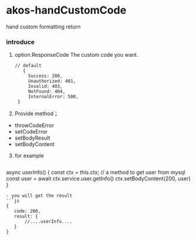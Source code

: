# akos-handCustomCode
hand custom formatting return

### introduce
1. option.ResponseCode 
   The custom code you want.
   ```
   // default
      {
        Success: 200,
        Unauthorized: 401,
        Invalid: 403,
        NotFound: 404,
        InternalError: 500,
    }
   ```
2. Provide  method；
- throwCodeError
- setCodeError
- setBodyResult
- setBodyContent
  
3. for example
   ```js
  async userInfo() {
        const ctx = this.ctx;
        //  a method to get user from mysql
        const user = await ctx.service.user.getInfo()
        ctx.setBodyContent(200, user)
    }
   ```
   - you will get the result
  ```js
  {
      code: 200,
      result: {
          //....userInfo....
      }
  }
  ```
